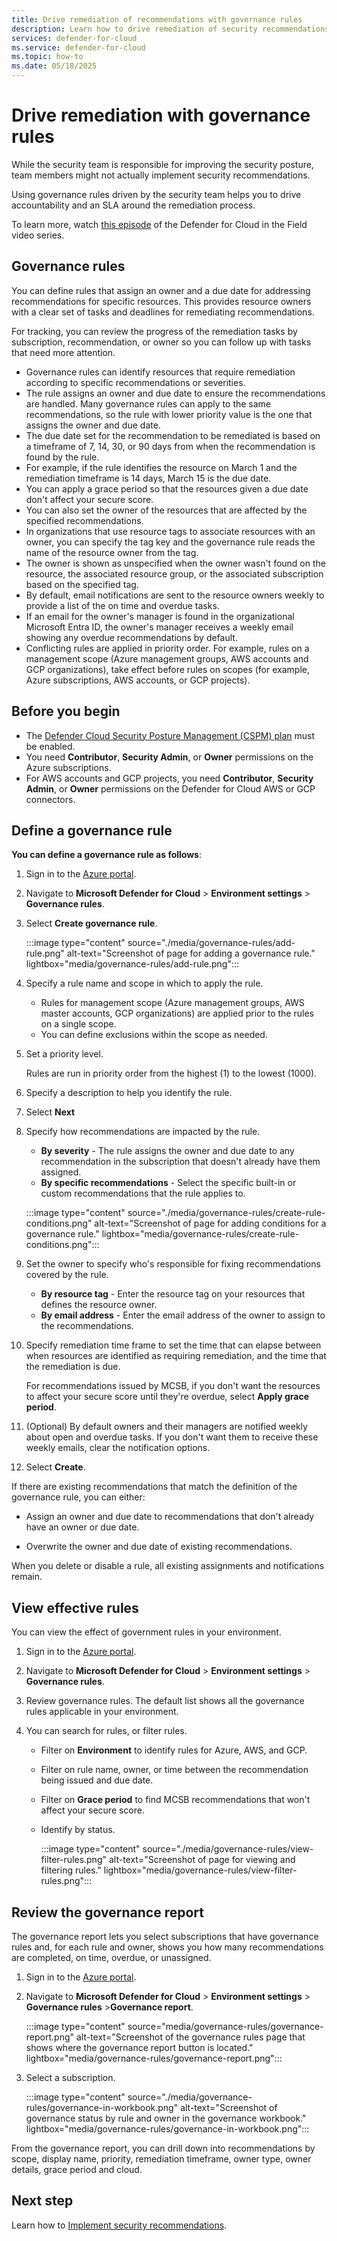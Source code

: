 ```yaml
---
title: Drive remediation of recommendations with governance rules
description: Learn how to drive remediation of security recommendations with governance rules in Microsoft Defender for Cloud
services: defender-for-cloud
ms.service: defender-for-cloud
ms.topic: how-to
ms.date: 05/18/2025
---
```


# Drive remediation with governance rules

While the security team is responsible for improving the security posture, team members might not actually implement security recommendations.

Using governance rules driven by the security team helps you to drive accountability and an SLA around the remediation process.

To learn more, watch [this episode](episode-fifteen.md) of the Defender for Cloud in the Field video series.

## Governance rules

You can define rules that assign an owner and a due date for addressing recommendations for specific resources. This provides resource owners with a clear set of tasks and deadlines for remediating recommendations.

For tracking, you can review the progress of the remediation tasks by subscription, recommendation, or owner so you can follow up with tasks that need more attention.

- Governance rules can identify resources that require remediation according to specific recommendations or severities.
- The rule assigns an owner and due date to ensure the recommendations are handled. Many governance rules can apply to the same recommendations, so the rule with lower priority value is the one that assigns the owner and due date.
- The due date set for the recommendation to be remediated is based on a timeframe of 7, 14, 30, or 90 days from when the recommendation is found by the rule.
- For example, if the rule identifies the resource on March 1 and the remediation timeframe is 14 days, March 15 is the due date.
- You can apply a grace period so that the resources given a due date don't affect your secure score.
- You can also set the owner of the resources that are affected by the specified recommendations.
- In organizations that use resource tags to associate resources with an owner, you can specify the tag key and the governance rule reads the name of the resource owner from the tag.
- The owner is shown as unspecified when the owner wasn't found on the resource, the associated resource group, or the associated subscription based on the specified tag.
- By default, email notifications are sent to the resource owners weekly to provide a list of the on time and overdue tasks.
- If an email for the owner's manager is found in the organizational Microsoft Entra ID, the owner's manager receives a weekly email showing any overdue recommendations by default.
- Conflicting rules are applied in priority order. For example, rules on a management scope (Azure management groups, AWS accounts and GCP organizations), take effect before rules on scopes (for example, Azure subscriptions, AWS accounts, or GCP projects).

## Before you begin

- The [Defender Cloud Security Posture Management (CSPM) plan](concept-cloud-security-posture-management.md) must be enabled.
- You need **Contributor**, **Security Admin**, or **Owner** permissions on the Azure subscriptions.
- For AWS accounts and GCP projects,  you need **Contributor**, **Security Admin**, or **Owner** permissions on the Defender for Cloud AWS or GCP connectors.

## Define a governance rule

**You can define a governance rule as follows**:

1. Sign in to the [Azure portal](https://portal.azure.com).

1. Navigate to **Microsoft Defender for Cloud** > **Environment settings** > **Governance rules**.

1. Select **Create governance rule**.

    :::image type="content" source="./media/governance-rules/add-rule.png" alt-text="Screenshot of page for adding a governance rule." lightbox="media/governance-rules/add-rule.png":::

1. Specify a rule name and scope in which to apply the rule.

    - Rules for management scope (Azure management groups, AWS master accounts, GCP organizations) are applied prior to the rules on a single scope.
    - You can define exclusions within the scope as needed.

1. Set a priority level.

    Rules are run in priority order from the highest (1) to the lowest (1000).

1. Specify a description to help you identify the rule.

1. Select **Next**

1. Specify how recommendations are impacted by the rule.

    - **By severity** - The rule assigns the owner and due date to any recommendation in the subscription that doesn't already have them assigned.
    - **By specific recommendations** - Select the specific built-in or custom recommendations that the rule applies to.

    :::image type="content" source="./media/governance-rules/create-rule-conditions.png" alt-text="Screenshot of page for adding conditions for a governance rule." lightbox="media/governance-rules/create-rule-conditions.png":::

1. Set the owner to specify who's responsible for fixing recommendations covered by the rule.

    - **By resource tag** - Enter the resource tag on your resources that defines the resource owner.
    - **By email address** - Enter the email address of the owner to assign to the recommendations.

1. Specify  remediation time frame to set the time that can elapse between when resources are identified as requiring remediation, and the time that the remediation is due.

    For recommendations issued by MCSB, if you don't want the resources to affect your secure score until they're overdue, select **Apply grace period**.

1. (Optional) By default owners and their managers are notified weekly about open and overdue tasks. If you don't want them to receive these weekly emails, clear the notification options.

1. Select **Create**.

If there are existing recommendations that match the definition of the governance rule, you can either:

- Assign an owner and due date to recommendations that don't already have an owner or due date.

- Overwrite the owner and due date of existing recommendations.

When you delete or disable a rule, all existing assignments and notifications remain.

## View effective rules

You can view the effect of government rules in your environment.

1. Sign in to the [Azure portal](https://portal.azure.com).

1. Navigate to **Microsoft Defender for Cloud** > **Environment settings** > **Governance rules**.

1. Review governance rules. The default list shows all the governance rules applicable in your environment.

1. You can search for rules, or filter rules.

     - Filter on **Environment** to identify rules for Azure, AWS, and GCP.

     - Filter on rule name, owner, or time between the recommendation being issued and due date.

     - Filter on **Grace period** to find MCSB recommendations that won't affect your secure score.

     - Identify by status.

        :::image type="content" source="./media/governance-rules/view-filter-rules.png" alt-text="Screenshot of page for viewing and filtering rules." lightbox="media/governance-rules/view-filter-rules.png":::

## Review the governance report

The governance report lets you select subscriptions that have governance rules and, for each rule and owner, shows you how many recommendations are completed, on time, overdue, or unassigned.

1. Sign in to the [Azure portal](https://portal.azure.com).

1. Navigate to **Microsoft Defender for Cloud** > **Environment settings** > **Governance rules** >**Governance report**.

    :::image type="content" source="media/governance-rules/governance-report.png" alt-text="Screenshot of the  governance rules page that shows where the governance report button is located." lightbox="media/governance-rules/governance-report.png":::

1. Select a subscription.

     :::image type="content" source="./media/governance-rules/governance-in-workbook.png" alt-text="Screenshot of governance status by rule and owner in the governance workbook." lightbox="media/governance-rules/governance-in-workbook.png":::

From the governance report, you can drill down into recommendations by scope, display name, priority, remediation timeframe, owner type, owner details, grace period and cloud.

## Next step

Learn how to [Implement security recommendations](implement-security-recommendations.md).
